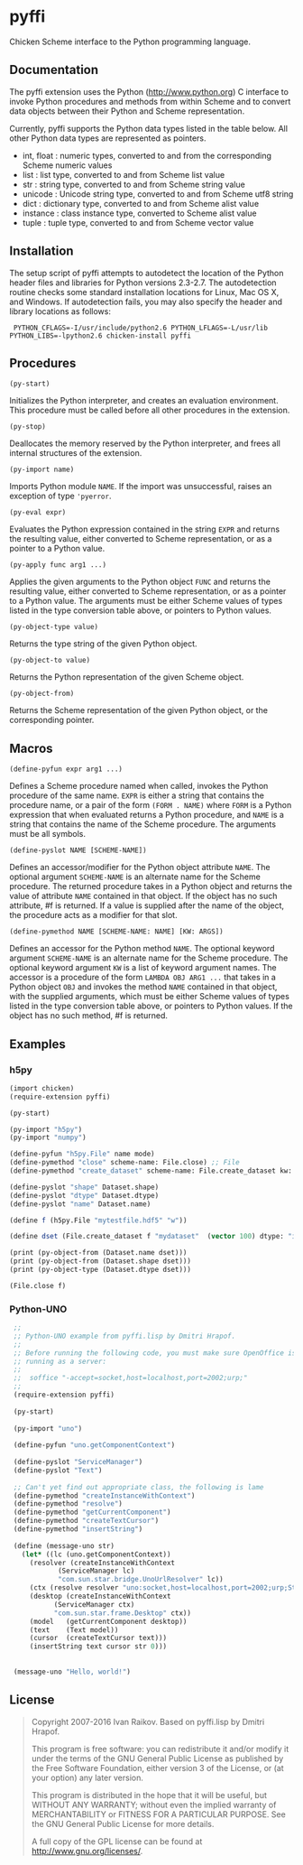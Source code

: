 # pyffi

Chicken Scheme interface to the Python programming language.

## Documentation


The pyffi extension uses the Python (http://www.python.org) C
interface to invoke Python procedures and methods from within Scheme
and to convert data objects between their Python and Scheme
representation.

Currently, pyffi supports the Python data types listed in the
table below. All other Python data types are represented as pointers.

- int, float : numeric types, converted to and from the corresponding Scheme numeric values
- list : list type, converted to and from Scheme list value
- str : string type, converted to and from Scheme string value
- unicode : Unicode string type, converted to and from Scheme utf8 string
- dict : dictionary type, converted to and from Scheme alist value
- instance : class instance type, converted to Scheme alist value
- tuple : tuple type, converted to and from Scheme vector value

## Installation

The setup script of pyffi attempts to autodetect the location of
the Python header files and libraries for Python versions 2.3-2.7. The
autodetection routine checks some standard installation locations for
Linux, Mac OS X, and Windows. If autodetection fails, you may also
specify the header and library locations as follows:

```
 PYTHON_CFLAGS=-I/usr/include/python2.6 PYTHON_LFLAGS=-L/usr/lib PYTHON_LIBS=-lpython2.6 chicken-install pyffi
```

## Procedures


`(py-start)`

Initializes the Python interpreter, and creates an evaluation
environment. This procedure must be called before all other procedures
in the extension.

`(py-stop)`

Deallocates the memory reserved by the Python interpreter, and frees
all internal structures of the extension.

`(py-import name)`

Imports Python module `NAME`. If the import was unsuccessful, raises
an exception of type `'pyerror`.


`(py-eval expr)`

Evaluates the Python expression contained in the string `EXPR` and
returns the resulting value, either converted to Scheme
representation, or as a pointer to a Python value.

`(py-apply func arg1 ...)`

Applies the given arguments to the Python object `FUNC` and returns
the resulting value, either converted to Scheme representation, or as
a pointer to a Python value. The arguments must be either Scheme
values of types listed in the type conversion table above, or pointers
to Python values.

`(py-object-type value)`

Returns the type string of the given Python object.

`(py-object-to value)`

Returns the Python representation of the given Scheme object.

`(py-object-from)`

Returns the Scheme representation of the given Python object, or the corresponding pointer.


## Macros


`(define-pyfun expr arg1 ...)`

Defines a Scheme procedure named when called, invokes the Python
procedure of the same name. `EXPR` is either a string that contains
the procedure name, or a pair of the form `(FORM . NAME)` where `FORM`
is a Python expression that when evaluated returns a Python procedure,
and `NAME` is a string that contains the name of the Scheme
procedure. The arguments must be all symbols.



`(define-pyslot NAME [SCHEME-NAME])`

Defines an accessor/modifier for the Python object attribute
`NAME`. The optional argument `SCHEME-NAME` is an alternate name
for the Scheme procedure. The returned procedure takes in a Python
object and returns the value of attribute `NAME` contained in that
object. If the object has no such attribute, #f is returned. If a
value is supplied after the name of the object, the procedure acts as
a modifier for that slot.



`(define-pymethod NAME [SCHEME-NAME: NAME] [KW: ARGS])`

Defines an accessor for the Python method `NAME`. The optional keyword
argument `SCHEME-NAME` is an alternate name for the Scheme
procedure. The optional keyword argument `KW` is a list of keyword
argument names. The accessor is a procedure of the form `LAMBDA OBJ
ARG1 ...` that takes in a Python object `OBJ` and invokes the method
`NAME` contained in that object, with the supplied arguments, which
must be either Scheme values of types listed in the type conversion
table above, or pointers to Python values. If the object has no such
method, #f is returned.



## Examples

### h5py

```scheme
(import chicken)
(require-extension pyffi)

(py-start)

(py-import "h5py")
(py-import "numpy")

(define-pyfun "h5py.File" name mode)
(define-pymethod "close" scheme-name: File.close) ;; File
(define-pymethod "create_dataset" scheme-name: File.create_dataset kw: (dtype)) ;; File

(define-pyslot "shape" Dataset.shape)
(define-pyslot "dtype" Dataset.dtype)
(define-pyslot "name" Dataset.name)

(define f (h5py.File "mytestfile.hdf5" "w"))

(define dset (File.create_dataset f "mydataset"  (vector 100) dtype: "i"))

(print (py-object-from (Dataset.name dset)))
(print (py-object-from (Dataset.shape dset)))
(print (py-object-type (Dataset.dtype dset)))

(File.close f)
```

### Python-UNO

```scheme
 ;;
 ;; Python-UNO example from pyffi.lisp by Dmitri Hrapof.
 ;;
 ;; Before running the following code, you must make sure OpenOffice is
 ;; running as a server:
 ;;
 ;;  soffice "-accept=socket,host=localhost,port=2002;urp;"
 ;;
 (require-extension pyffi)
 
 (py-start)
 
 (py-import "uno")
 
 (define-pyfun "uno.getComponentContext")
 
 (define-pyslot "ServiceManager")
 (define-pyslot "Text")
 
 ;; Can't yet find out appropriate class, the following is lame
 (define-pymethod "createInstanceWithContext")
 (define-pymethod "resolve")
 (define-pymethod "getCurrentComponent")
 (define-pymethod "createTextCursor")
 (define-pymethod "insertString")
 
 (define (message-uno str)
   (let* ((lc (uno.getComponentContext))
 	 (resolver (createInstanceWithContext 
 		    (ServiceManager lc)
 		    "com.sun.star.bridge.UnoUrlResolver" lc))
 	 (ctx (resolve resolver "uno:socket,host=localhost,port=2002;urp;StarOffice.ComponentContext"))
 	 (desktop (createInstanceWithContext 
 		   (ServiceManager ctx)
 		   "com.sun.star.frame.Desktop" ctx))
 	 (model   (getCurrentComponent desktop))
 	 (text    (Text model))
 	 (cursor  (createTextCursor text)))
     (insertString text cursor str 0)))
 
 
 (message-uno "Hello, world!")
``` 

## License

>
> Copyright 2007-2016 Ivan Raikov. Based on pyffi.lisp by Dmitri Hrapof.
> 
> This program is free software: you can redistribute it and/or modify
> it under the terms of the GNU General Public License as published by
> the Free Software Foundation, either version 3 of the License, or (at
> your option) any later version.
> 
> This program is distributed in the hope that it will be useful, but
> WITHOUT ANY WARRANTY; without even the implied warranty of
> MERCHANTABILITY or FITNESS FOR A PARTICULAR PURPOSE.  See the GNU
> General Public License for more details.
> 
> A full copy of the GPL license can be found at
> <http://www.gnu.org/licenses/>.

